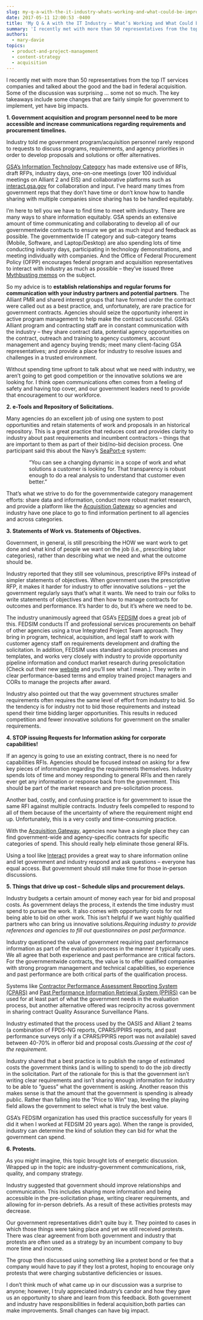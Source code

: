 ```yaml
---
slug: my-q-a-with-the-it-industry-whats-working-and-what-could-be-improved-in-federal-acquisition
date: 2017-05-11 12:00:53 -0400
title: 'My Q & A with the IT Industry – What’s Working and What Could be Improved in Federal Acquisition'
summary: 'I recently met with more than 50 representatives from the top IT services companies and talked about the good and the bad in federal acquisition. Some of the discussion was surprising &hellip; some not so much. The key takeaways include some changes that are fairly simple for government to implement, yet have big impacts. 1.'
authors:
  - mary-davie
topics:
  - product-and-project-management
  - content-strategy
  - acquisition
---
```


I recently met with more than 50 representatives from the top IT services companies and talked about the good and the bad in federal acquisition. Some of the discussion was surprising … some not so much. The key takeaways include some changes that are fairly simple for government to implement, yet have big impacts.

**1. Government acquisition and program personnel need to be more accessible and increase communications regarding requirements and procurement timelines.**

Industry told me government program/acquisition personnel rarely respond to requests to discuss programs, requirements, and agency priorities in order to develop proposals and solutions or offer alternatives.

[GSA’s Information Technology Category](https://www.gsa.gov/it) has made extensive use of RFIs, draft RFPs, industry days, one-on-one meetings (over 100 individual meetings on Alliant 2 and EIS) and collaborative platforms such as [interact.gsa.gov](https://interact.gsa.gov/) for collaboration and input. I’ve heard many times from government reps that they don’t have time or don’t know how to handle sharing with multiple companies since sharing has to be handled equitably.

I’m here to tell you we have to find time to meet with industry. There are many ways to share information equitably. GSA spends an extensive amount of time communicating and collaborating to develop all of our governmentwide contracts to ensure we get as much input and feedback as possible. The governmentwide IT category and sub-category teams (Mobile, Software, and Laptop/Desktop) are also spending lots of time conducting industry days, participating in technology demonstrations, and meeting individually with companies. And the Office of Federal Procurement Policy (OFPP) encourages federal program and acquisition representatives to interact with industry as much as possible – they’ve issued three [Mythbusting memos](https://obamawhitehouse.archives.gov/omb/procurement_index_memo) on the subject.

So my advice is to **establish relationships and regular forums for communication with your industry partners and potential partners**. The Alliant PMR and shared interest groups that have formed under the contract were called out as a best practice, and, unfortunately, are rare practice for government contracts. Agencies should seize the opportunity inherent in active program management to help make the contract successful. GSA’s Alliant program and contracting staff are in constant communication with the industry – they share contract data, potential agency opportunities on the contract, outreach and training to agency customers, account management and agency buying trends; meet many client-facing GSA representatives; and provide a place for industry to resolve issues and challenges in a trusted environment.

Without spending time upfront to talk about what we need with industry, we aren’t going to get good competition or the innovative solutions we are looking for. I think open communications often comes from a feeling of safety and having top cover, and our government leaders need to provide that encouragement to our workforce.

**2. e-Tools and Repository of Solicitations.** 

Many agencies do an excellent job of using one system to post opportunities and retain statements of work and proposals in an historical repository. This is a great practice that reduces cost and provides clarity to industry about past requirements and incumbent contractors – things that are important to them as part of their bid/no-bid decision process. One participant said this about the Navy’s [SeaPort-e](http://www.seaport.navy.mil/) system:

<p style="padding-left: 60px">
  “You can see a changing dynamic in a scope of work and what solutions a customer is looking for. That transparency is robust enough to do a real analysis to understand that customer even better.”
</p>

That’s what we strive to do for the governmentwide category management efforts: share data and information, conduct more robust market research, and provide a platform like the [Acquisition Gateway](https://hallways.cap.gsa.gov/) so agencies and industry have one place to go to find information pertinent to all agencies and across categories.

**3. Statements of Work vs. Statements of Objectives.** 

Government, in general, is still prescribing the HOW we want work to get done and what kind of people we want on the job (i.e., prescribing labor categories), rather than describing what we need and what the outcome should be.

Industry reported that they still see voluminous, prescriptive RFPs instead of simpler statements of objectives. When government uses the prescriptive RFP, it makes it harder for industry to offer innovative solutions – yet the government regularly says that’s what it wants. We need to train our folks to write statements of objectives and then how to manage contracts for outcomes and performance. It’s harder to do, but it’s where we need to be.

The industry unanimously agreed that GSA’s [FEDSIM](https://fedsim.gsa.gov/) does a great job of this. FEDSIM conducts IT and professional services procurements on behalf of other agencies using a true Integrated Project Team approach. They bring in program, technical, acquisition, and legal staff to work with customer agency staff on requirements development and drafting the solicitation. In addition, FEDSIM uses standard acquisition processes and templates, and works very closely with industry to provide opportunity pipeline information and conduct market research during presolicitation (Check out their new [website](https://fedsim.gsa.gov/) and you’ll see what I mean.). They write in clear performance-based terms and employ trained project managers and CORs to manage the projects after award.

Industry also pointed out that the way government structures smaller requirements often requires the same level of effort from industry to bid. So the tendency is for industry not to bid those requirements and instead spend their time bidding larger opportunities. This results in reduced competition and fewer innovative solutions for government on the smaller requirements.

**4. STOP issuing Requests for Information asking for corporate capabilities!** 

If an agency is going to use an existing contract, there is no need for capabilities RFIs. Agencies should be focused instead on asking for a few key pieces of information regarding the requirements themselves. Industry spends lots of time and money responding to general RFIs and then rarely ever get any information or response back from the government. This should be part of the market research and pre-solicitation process.

Another bad, costly, and confusing practice is for government to issue the same RFI against multiple contracts. Industry feels compelled to respond to all of them because of the uncertainty of where the requirement might end up. Unfortunately, this is a very costly and time-consuming practice.

With the [Acquisition Gateway](https://hallways.cap.gsa.gov/), agencies now have a single place they can find government-wide and agency-specific contracts for specific categories of spend. This should really help eliminate those general RFIs.

Using a tool like [Interact](https://interact.gsa.gov/) provides a great way to share information online and let government and industry respond and ask questions – everyone has equal access. But government should still make time for those in-person discussions.

**5. Things that drive up cost – Schedule slips and procurement delays.** 

Industry budgets a certain amount of money each year for bid and proposal costs. As government delays the process, it extends the time industry must spend to pursue the work. It also comes with opportunity costs for not being able to bid on other work. This isn’t helpful if we want highly qualified partners who can bring us innovative solutions._Requiring industry to provide references and agencies to fill out questionnaires on past performance_.
  
Industry questioned the value of government requiring past performance information as part of the evaluation process in the manner it typically uses. We all agree that both experience and past performance are critical factors. For the governmentwide contracts, the value is to offer qualified companies with strong program management and technical capabilities, so experience and past performance are both critical parts of the qualification process.

Systems like [Contractor Performance Assessment Reporting System (CPARS)](https://www.cpars.gov/) and [Past Performance Information Retrieval System (PPIRS)](https://www.ppirs.gov/) can be used for at least part of what the government needs in the evaluation process, but another alternative offered was reciprocity across government in sharing contract Quality Assurance Surveillance Plans.

Industry estimated that the process used by the OASIS and Alliant 2 teams (a combination of FPDS-NG reports, CPARS/PPIRS reports, and past performance surveys only if a CPARS/PPIRS report was not available) saved between 40-70% in offeror bid and proposal costs._Guessing at the cost of the requirement_.
  
Industry shared that a best practice is to publish the range of estimated costs the government thinks (and is willing to spend) to do the job directly in the solicitation. Part of the rationale for this is that the government isn’t writing clear requirements and isn’t sharing enough information for industry to be able to “guess” what the government is asking. Another reason this makes sense is that the amount that the government is spending is already public. Rather than falling into the “Price to Win” trap, leveling the playing field allows the government to select what is truly the best value.

GSA’s FEDSIM organization has used this practice successfully for years (I did it when I worked at FEDSIM 20 years ago). When the range is provided, industry can determine the kind of solution they can bid for what the government can spend.

**6. Protests.** 

As you might imagine, this topic brought lots of energetic discussion. Wrapped up in the topic are industry-government communications, risk, quality, and company strategy.

Industry suggested that government should improve relationships and communication. This includes sharing more information and being accessible in the pre-solicitation phase, writing clearer requirements, and allowing for in-person debriefs. As a result of these activities protests may decrease.

Our government representatives didn’t quite buy it. They pointed to cases in which those things were taking place and yet we still received protests. There was clear agreement from both government and industry that protests are often used as a strategy by an incumbent company to buy more time and income.

The group then discussed using something like a protest bond or fee that a company would have to pay if they lost a protest, hoping to encourage only protests that were charging substantive deficiencies or issues.

I don’t think much of what came up in our discussion was a surprise to anyone; however, I truly appreciated industry’s candor and how they gave us an opportunity to share and learn from this feedback. Both government and industry have responsibilities in federal acquisition,both parties can make improvements. Small changes can have big impact.